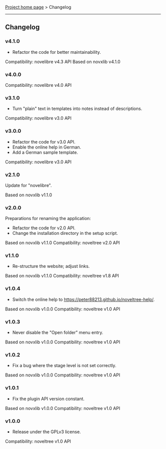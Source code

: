 [Project home page](../) > Changelog

------------------------------------------------------------------------

## Changelog


### v4.1.0

- Refactor the code for better maintainability.

Compatibility: novelibre v4.3 API
Based on novxlib v4.1.0

### v4.0.0

Compatibility: novelibre v4.0 API

### v3.1.0

- Turn "plain" text in templates into notes instead of descriptions.

Compatibility: novelibre v3.0 API

### v3.0.0

- Refactor the code for v3.0 API.
- Enable the online help in German.
- Add a German sample template.

Compatibility: novelibre v3.0 API

### v2.1.0

Update for "novelibre".

Based on novxlib v1.1.0

### v2.0.0

Preparations for renaming the application:
- Refactor the code for v2.0 API.
- Change the installation directory in the setup script.

Based on novxlib v1.1.0
Compatibility: noveltree v2.0 API

### v1.1.0

- Re-structure the website; adjust links.

Based on novxlib v1.1.0
Compatibility: noveltree v1.8 API

### v1.0.4

- Switch the online help to https://peter88213.github.io/noveltree-help/.

Based on novxlib v1.0.0
Compatibility: noveltree v1.0 API

### v1.0.3

- Never disable the "Open folder" menu entry.

Based on novxlib v1.0.0
Compatibility: noveltree v1.0 API

### v1.0.2

- Fix a bug where the stage level is not set correctly.

Based on novxlib v1.0.0
Compatibility: noveltree v1.0 API

### v1.0.1

- Fix the plugin API version constant.

Based on novxlib v1.0.0
Compatibility: noveltree v1.0 API

### v1.0.0

- Release under the GPLv3 license.

Compatibility: noveltree v1.0 API
